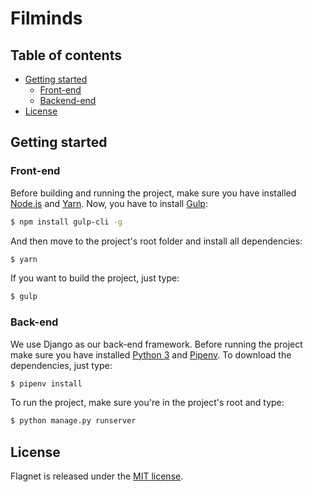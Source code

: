# Filminds

## Table of contents

  * [Getting started](#getting-started)
    * [Front-end](#front-end)
    * [Backend-end](#back-end)
  * [License](#license)

## Getting started

### Front-end

Before building and running the project, make sure you have installed [Node.js](https://nodejs.org/en/download/) and
[Yarn](https://yarnpkg.com/en/docs/install). Now, you have to install [Gulp](https://gulpjs.com/):

```bash
$ npm install gulp-cli -g
```

And then move to the project's root folder and install all dependencies:

```bash
$ yarn
```

If you want to build the project, just type:

```bash
$ gulp
```

### Back-end

We use Django as our back-end framework. Before running the project make sure you have installed
[Python 3](https://www.python.org/downloads/) and
[Pipenv](https://pipenv.readthedocs.io/en/latest/install/#installing-pipenv). To download the dependencies, just type:

```bash
$ pipenv install
```

To run the project, make sure you're in the project's root and type:

```bash
$ python manage.py runserver
```

## License

Flagnet is released under the [MIT license](LICENSE).
